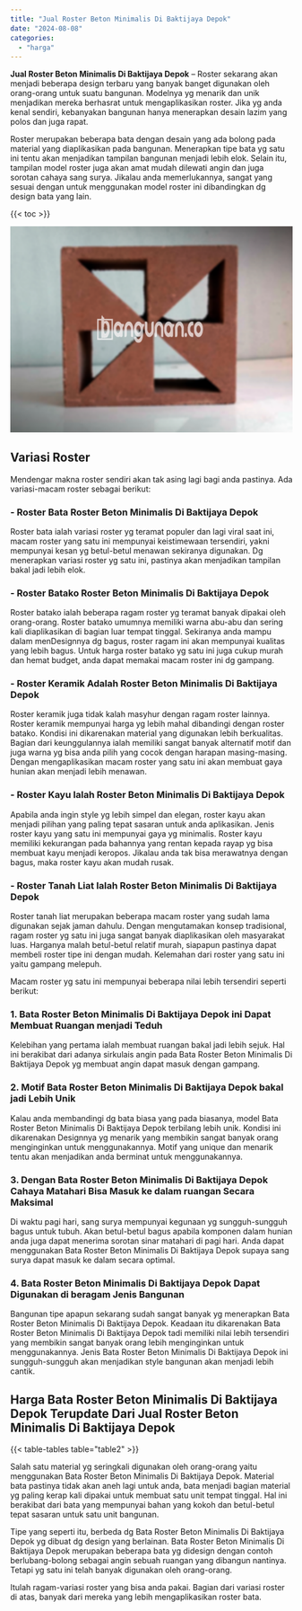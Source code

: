 ```yaml
---
title: "Jual Roster Beton Minimalis Di Baktijaya Depok"
date: "2024-08-08"
categories: 
  - "harga"
---
```


**Jual Roster Beton Minimalis Di Baktijaya Depok** – Roster sekarang akan menjadi beberapa design terbaru yang banyak banget digunakan oleh orang-orang untuk suatu bangunan. Modelnya yg menarik dan unik menjadikan mereka berhasrat untuk mengaplikasikan roster. Jika yg anda kenal sendiri, kebanyakan bangunan hanya menerapkan desain lazim yang polos dan juga rapat.

Roster merupakan beberapa bata dengan desain yang ada bolong pada material yang diaplikasikan pada bangunan. Menerapkan tipe bata yg satu ini tentu akan menjadikan tampilan bangunan menjadi lebih elok. Selain itu, tampilan model roster juga akan amat mudah dilewati angin dan juga sorotan cahaya sang surya. Jikalau anda memerlukannya, sangat yang sesuai dengan untuk menggunakan model roster ini dibandingkan dg design bata yang lain.

{{< toc >}}

![Jual Roster Beton Minimalis Di Baktijaya Depok](/images/bata-roster-minimalis-28.png)

## Variasi Roster

Mendengar makna roster sendiri akan tak asing lagi bagi anda pastinya. Ada variasi-macam roster sebagai berikut:

### \- Roster Bata Roster Beton Minimalis Di Baktijaya Depok

Roster bata ialah variasi roster yg teramat populer dan lagi viral saat ini, macam roster yang satu ini mempunyai keistimewaan tersendiri, yakni mempunyai kesan yg betul-betul menawan sekiranya digunakan. Dg menerapkan variasi roster yg satu ini, pastinya akan menjadikan tampilan bakal jadi lebih elok.

### \- Roster Batako Roster Beton Minimalis Di Baktijaya Depok

Roster batako ialah beberapa ragam roster yg teramat banyak dipakai oleh orang-orang. Roster batako umumnya memiliki warna abu-abu dan sering kali diaplikasikan di bagian luar tempat tinggal. Sekiranya anda mampu dalam menDesignnya dg bagus, roster ragam ini akan mempunyai kualitas yang lebih bagus. Untuk harga roster batako yg satu ini juga cukup murah dan hemat budget, anda dapat memakai macam roster ini dg gampang.

### \- Roster Keramik Adalah Roster Beton Minimalis Di Baktijaya Depok

Roster keramik juga tidak kalah masyhur dengan ragam roster lainnya. Roster keramik mempunyai harga yg lebih mahal dibandingi dengan roster batako. Kondisi ini dikarenakan material yang digunakan lebih berkualitas. Bagian dari keunggulannya ialah memiliki sangat banyak alternatif motif dan juga warna yg bisa anda pilih yang cocok dengan harapan masing-masing. Dengan mengaplikasikan macam roster yang satu ini akan membuat gaya hunian akan menjadi lebih menawan.

### \- Roster Kayu Ialah Roster Beton Minimalis Di Baktijaya Depok

Apabila anda ingin style yg lebih simpel dan elegan, roster kayu akan menjadi pilihan yang paling tepat sasaran untuk anda aplikasikan. Jenis roster kayu yang satu ini mempunyai gaya yg minimalis. Roster kayu memiliki kekurangan pada bahannya yang rentan kepada rayap yg bisa membuat kayu menjadi keropos. Jikalau anda tak bisa merawatnya dengan bagus, maka roster kayu akan mudah rusak.

### \- Roster Tanah Liat Ialah Roster Beton Minimalis Di Baktijaya Depok

Roster tanah liat merupakan beberapa macam roster yang sudah lama digunakan sejak jaman dahulu. Dengan mengutamakan konsep tradisional, ragam roster yg satu ini juga sangat banyak diaplikasikan oleh masyarakat luas. Harganya malah betul-betul relatif murah, siapapun pastinya dapat membeli roster tipe ini dengan mudah. Kelemahan dari roster yang satu ini yaitu gampang melepuh.

Macam roster yg satu ini mempunyai beberapa nilai lebih tersendiri seperti berikut:

### 1\. Bata Roster Beton Minimalis Di Baktijaya Depok ini Dapat Membuat Ruangan menjadi Teduh

Kelebihan yang pertama ialah membuat ruangan bakal jadi lebih sejuk. Hal ini berakibat dari adanya sirkulais angin pada Bata Roster Beton Minimalis Di Baktijaya Depok yg membuat angin dapat masuk dengan gampang.

### 2\. Motif Bata Roster Beton Minimalis Di Baktijaya Depok bakal jadi Lebih Unik

Kalau anda membandingi dg bata biasa yang pada biasanya, model Bata Roster Beton Minimalis Di Baktijaya Depok terbilang lebih unik. Kondisi ini dikarenakan Designnya yg menarik yang membikin sangat banyak orang menginginkan untuk menggunakannya. Motif yang unique dan menarik tentu akan menjadikan anda berminat untuk menggunakannya.

### 3\. Dengan Bata Roster Beton Minimalis Di Baktijaya Depok Cahaya Matahari Bisa Masuk ke dalam ruangan Secara Maksimal

Di waktu pagi hari, sang surya mempunyai kegunaan yg sungguh-sungguh bagus untuk tubuh. Akan betul-betul bagus apabila komponen dalam hunian anda juga dapat menerima sorotan sinar matahari di pagi hari. Anda dapat menggunakan Bata Roster Beton Minimalis Di Baktijaya Depok supaya sang surya dapat masuk ke dalam secara optimal.

### 4\. Bata Roster Beton Minimalis Di Baktijaya Depok Dapat Digunakan di beragam Jenis Bangunan

Bangunan tipe apapun sekarang sudah sangat banyak yg menerapkan Bata Roster Beton Minimalis Di Baktijaya Depok. Keadaan itu dikarenakan Bata Roster Beton Minimalis Di Baktijaya Depok tadi memiliki nilai lebih tersendiri yang membikin sangat banyak orang lebih menginginkan untuk menggunakannya. Jenis Bata Roster Beton Minimalis Di Baktijaya Depok ini sungguh-sungguh akan menjadikan style bangunan akan menjadi lebih cantik.

## Harga Bata Roster Beton Minimalis Di Baktijaya Depok Terupdate Dari Jual Roster Beton Minimalis Di Baktijaya Depok

{{< table-tables table="table2" >}}

Salah satu material yg seringkali digunakan oleh orang-orang yaitu menggunakan Bata Roster Beton Minimalis Di Baktijaya Depok. Material bata pastinya tidak akan aneh lagi untuk anda, bata menjadi bagian material yg paling kerap kali dipakai untuk membuat satu unit tempat tinggal. Hal ini berakibat dari bata yang mempunyai bahan yang kokoh dan betul-betul tepat sasaran untuk satu unit bangunan.

Tipe yang seperti itu, berbeda dg Bata Roster Beton Minimalis Di Baktijaya Depok yg dibuat dg design yang berlainan. Bata Roster Beton Minimalis Di Baktijaya Depok merupakan beberapa bata yg didesign dengan contoh berlubang-bolong sebagai angin sebuah ruangan yang dibangun nantinya. Tetapi yg satu ini telah banyak digunakan oleh orang-orang.

Itulah ragam-variasi roster yang bisa anda pakai. Bagian dari variasi roster di atas, banyak dari mereka yang lebih mengaplikasikan roster bata.
